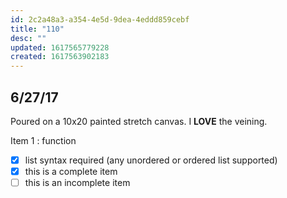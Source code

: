 ```yaml
---
id: 2c2a48a3-a354-4e5d-9dea-4eddd859cebf
title: "110"
desc: ""
updated: 1617565779228
created: 1617563902183
---
```


## 6/27/17

Poured on a 10x20 painted stretch canvas. I **LOVE** the veining.

Item 1
: function

- [x] list syntax required (any unordered or ordered list supported)
- [x] this is a complete item
- [ ] this is an incomplete item
